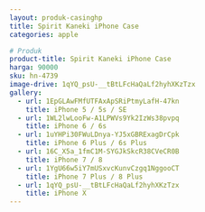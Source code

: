 ```yaml
---
layout: produk-casinghp
title: Spirit Kaneki iPhone Case
categories: apple

# Produk
product-title: Spirit Kaneki iPhone Case
harga: 90000
sku: hn-4739
image-drive: 1qYQ_psU-__tBtLFcHaQaLf2hyhXKzTzx
gallery:
  - url: 1EpGLAwFMfUTFAxApSRiPtmyLafH-47kn
    title: iPhone 5 / 5s / SE
  - url: 1WL2lwLooFw-A1LPWVs9Yk2IzWs38pvpq
    title: iPhone 6 / 6s
  - url: 1uYHPi30FWuLDnya-YJ5xGBRExagDrCpk
    title: iPhone 6 Plus / 6s Plus
  - url: 16C_X5a_1fmC1M-SYGJkSkcR38CVeCR0B
    title: iPhone 7 / 8
  - url: 1YgU66w5iY7mUSxvcKunvCzgq1NggooCT
    title: iPhone 7 Plus / 8 Plus
  - url: 1qYQ_psU-__tBtLFcHaQaLf2hyhXKzTzx
    title: iPhone X
---
```


